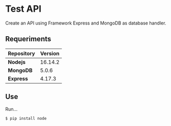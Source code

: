 # Test API

Create an API using Framework Express and MongoDB as database handler.

## Requeriments

Repository          | Version
------------------- | ---------------
**Nodejs**          | 16.14.2
**MongoDB**         | 5.0.6
**Express**         | 4.17.3

## Use

Run...

```
$ pip install node
```